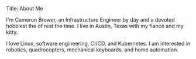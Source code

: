Title: About Me

I'm Cameron Brower, an Infrastructure Engineer by day and a devoted hobbiest the of rest the time. I live in Austin, Texas with my fiancé and my kitty. 

I love Linux, software engineering, CI/CD, and Kubernetes. I am interested in robotics, quadrocopters, mechanical keyboards, and home automation. 


